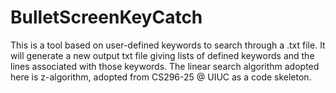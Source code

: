 # BulletScreenKeyCatch
This is a tool based on user-defined keywords to search through a .txt file.
It will generate a new output txt file giving lists of defined keywords and the lines associated with those keywords.
The linear search algorithm adopted here is z-algorithm, adopted from CS296-25 @ UIUC as a code skeleton.

